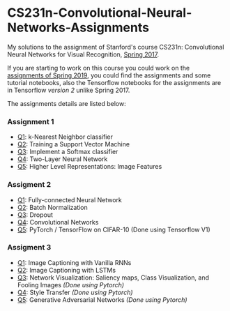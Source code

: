 
# CS231n-Convolutional-Neural-Networks-Assignments

My solutions to the assignment of Stanford's course CS231n: Convolutional Neural Networks for Visual Recognition, [Spring 2017](http://cs231n.stanford.edu/2017/syllabus.html](http://cs231n.stanford.edu/2017/syllabus.html)).

If you are starting to work on this course you could work on the [assignments of Spring 2019]([http://cs231n.stanford.edu/2019/syllabus.html](http://cs231n.stanford.edu/2019/syllabus.html)), you could find the assignments and  some tutorial notebooks, also the Tensorflow notebooks for the assignments are in Tensorflow *version 2* unlike Spring 2017.

The assignments details are listed below:

### Assignment 1
* [Q1]([https://github.com/AhmadOsama4/CS231n-Convolutional-Neural-Networks/blob/master/assignment1/knn.ipynb](https://github.com/AhmadOsama4/CS231n-Convolutional-Neural-Networks/blob/master/assignment1/knn.ipynb)): k-Nearest Neighbor classifier
* [Q2]([https://github.com/AhmadOsama4/CS231n-Convolutional-Neural-Networks/blob/master/assignment1/svm.ipynb](https://github.com/AhmadOsama4/CS231n-Convolutional-Neural-Networks/blob/master/assignment1/svm.ipynb)): Training a Support Vector Machine
* [Q3]([https://github.com/AhmadOsama4/CS231n-Convolutional-Neural-Networks/blob/master/assignment1/softmax.ipynb](https://github.com/AhmadOsama4/CS231n-Convolutional-Neural-Networks/blob/master/assignment1/softmax.ipynb)): Implement a Softmax classifier
* [Q4]([https://github.com/AhmadOsama4/CS231n-Convolutional-Neural-Networks/blob/master/assignment1/two_layer_net.ipynb](https://github.com/AhmadOsama4/CS231n-Convolutional-Neural-Networks/blob/master/assignment1/two_layer_net.ipynb)): Two-Layer Neural Network
* [Q5]([https://github.com/AhmadOsama4/CS231n-Convolutional-Neural-Networks/blob/master/assignment1/features.ipynb](https://github.com/AhmadOsama4/CS231n-Convolutional-Neural-Networks/blob/master/assignment1/features.ipynb)): Higher Level Representations: Image Features

### Assigment 2
* [Q1]([https://github.com/AhmadOsama4/CS231n-Convolutional-Neural-Networks/blob/master/assignment2/FullyConnectedNets.ipynb](https://github.com/AhmadOsama4/CS231n-Convolutional-Neural-Networks/blob/master/assignment2/FullyConnectedNets.ipynb)): Fully-connected Neural Network
* [Q2]([https://github.com/AhmadOsama4/CS231n-Convolutional-Neural-Networks/blob/master/assignment2/BatchNormalization.ipynb](https://github.com/AhmadOsama4/CS231n-Convolutional-Neural-Networks/blob/master/assignment2/BatchNormalization.ipynb)): Batch Normalization
* [Q3]([https://github.com/AhmadOsama4/CS231n-Convolutional-Neural-Networks/blob/master/assignment2/Dropout.ipynb](https://github.com/AhmadOsama4/CS231n-Convolutional-Neural-Networks/blob/master/assignment2/Dropout.ipynb)): Dropout
* [Q4]([https://github.com/AhmadOsama4/CS231n-Convolutional-Neural-Networks/blob/master/assignment2/ConvolutionalNetworks.ipynb](https://github.com/AhmadOsama4/CS231n-Convolutional-Neural-Networks/blob/master/assignment2/ConvolutionalNetworks.ipynb)): Convolutional Networks
* [Q5]([https://github.com/AhmadOsama4/CS231n-Convolutional-Neural-Networks/blob/master/assignment2/TensorFlow.ipynb](https://github.com/AhmadOsama4/CS231n-Convolutional-Neural-Networks/blob/master/assignment2/TensorFlow.ipynb)): PyTorch / TensorFlow on CIFAR-10 (Done using Tensorflow V1)

### Assigment 3
* [Q1]([https://github.com/AhmadOsama4/CS231n-Convolutional-Neural-Networks/blob/master/assignment3/RNN_Captioning.ipynb](https://github.com/AhmadOsama4/CS231n-Convolutional-Neural-Networks/blob/master/assignment3/RNN_Captioning.ipynb)): Image Captioning with Vanilla RNNs
* [Q2]([https://github.com/AhmadOsama4/CS231n-Convolutional-Neural-Networks/blob/master/assignment3/LSTM_Captioning.ipynb](https://github.com/AhmadOsama4/CS231n-Convolutional-Neural-Networks/blob/master/assignment3/LSTM_Captioning.ipynb)): Image Captioning with LSTMs
* [Q3]([https://github.com/AhmadOsama4/CS231n-Convolutional-Neural-Networks/blob/master/assignment3/NetworkVisualization-PyTorch.ipynb](https://github.com/AhmadOsama4/CS231n-Convolutional-Neural-Networks/blob/master/assignment3/NetworkVisualization-PyTorch.ipynb)): Network Visualization: Saliency maps, Class Visualization, and Fooling Images *(Done using Pytorch)*
* [Q4]([https://github.com/AhmadOsama4/CS231n-Convolutional-Neural-Networks/blob/master/assignment3/StyleTransfer-PyTorch.ipynb](https://github.com/AhmadOsama4/CS231n-Convolutional-Neural-Networks/blob/master/assignment3/StyleTransfer-PyTorch.ipynb)): Style Transfer  *(Done using Pytorch)*
* [Q5]([https://github.com/AhmadOsama4/CS231n-Convolutional-Neural-Networks/blob/master/assignment3/GANs-PyTorch.ipynb](https://github.com/AhmadOsama4/CS231n-Convolutional-Neural-Networks/blob/master/assignment3/GANs-PyTorch.ipynb)): Generative Adversarial Networks  *(Done using Pytorch)*
